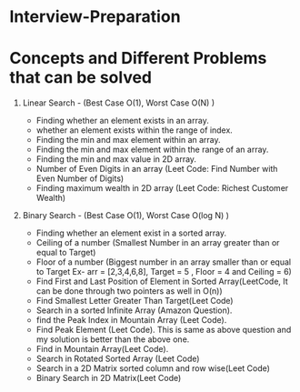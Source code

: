 # Interview-Preparation

# Concepts and Different Problems that can be solved

1. Linear Search - (Best Case O(1), Worst Case O(N) )
   - Finding whether an element exists in an array. 
   - whether an element exists within the range of index.
   - Finding the min and max element within an array.
   - Finding the min and max element within the range of an array.
   - Finding the min and max value in 2D array.
   - Number of Even Digits in an array (Leet Code: Find Number with Even Number of Digits)
   - Finding maximum wealth in 2D array (Leet Code: Richest Customer Wealth)

2. Binary Search - (Best Case O(1), Worst Case O(log N) )
   - Finding whether an element exist in a sorted array.
   - Ceiling of a number (Smallest Number in an array greater than or equal to Target)
   - Floor of a number (Biggest number in an array smaller than or equal to Target Ex- arr = [2,3,4,6,8], Target = 5 , Floor = 4 and Ceiling = 6)
   - Find First and Last Position of Element in Sorted Array(LeetCode, It can be done through two pointers as well in O(n))
   - Find Smallest Letter Greater Than Target(Leet Code)
   - Search in a sorted Infinite Array (Amazon Question).
   - find the Peak Index in Mountain Array (Leet Code). 
   - Find Peak Element (Leet Code). This is same as above question and my solution is better than the above one.
   - Find in Mountain Array(Leet Code).
   - Search in Rotated Sorted Array (Leet Code)
   - Search in a 2D Matrix sorted column and row wise(Leet Code)
   - Binary Search in 2D Matrix(Leet Code)